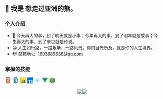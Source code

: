 ## 👋 我是 想走过亚洲的熊。

### 个人介绍

- 🔭 今天再大的事，到了明天就是小事；今年再大的事，到了明年就是故事；今生再大的事，到了来世就是传说。
- 😀 人生如行路，一路艰辛，一路风景。你的目光所及，就是你的人生境界。
- 📭 邮箱地址: 1693889638@qq.com

### 掌握的技能

<code><img height="20" alt="javascript" src="https://raw.githubusercontent.com/github/explore/80688e429a7d4ef2fca1e82350fe8e3517d3494d/topics/html/html.png"></code>
<code><img height="20" alt="javascript" src="https://raw.githubusercontent.com/github/explore/80688e429a7d4ef2fca1e82350fe8e3517d3494d/topics/css/css.png"></code>
<code><img height="20" alt="javascript" src="https://raw.githubusercontent.com/github/explore/80688e429a7d4ef2fca1e82350fe8e3517d3494d/topics/javascript/javascript.png"></code>
<code><img height="20" alt="typescript" src="https://raw.githubusercontent.com/github/explore/80688e429a7d4ef2fca1e82350fe8e3517d3494d/topics/typescript/typescript.png"></code>
<code><img height="20" alt="react" src="https://raw.githubusercontent.com/github/explore/80688e429a7d4ef2fca1e82350fe8e3517d3494d/topics/react/react.png"></code>
<code><img height="20" alt="graphql" src="https://raw.githubusercontent.com/github/explore/80688e429a7d4ef2fca1e82350fe8e3517d3494d/topics/vue/vue.png"></code>
<code><img height="20" alt="nodejs" src="https://raw.githubusercontent.com/github/explore/80688e429a7d4ef2fca1e82350fe8e3517d3494d/topics/nodejs/nodejs.png"></code>    



<div style="text-align:center"><img align="center" src="https://github-readme-stats.vercel.app/api?username=xp-bear&show_icons=true"><img align="center" src="https://github-readme-stats.vercel.app/api/top-langs/?username=xp-bear&layout=compact&theme=buefy&hide_border=true"></div>

